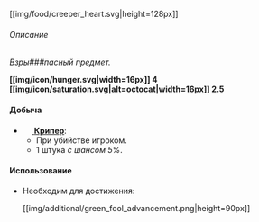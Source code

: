 [[img/food/creeper_heart.svg|height=128px]]

###### Описание
_Взры###пасный предмет._

**[[img/icon/hunger.svg|width=16px]] 4 [[img/icon/saturation.svg|alt=octocat|width=16px]] 2.5**
#### Добыча
- [<img src="https://gamepedia.cursecdn.com/minecraft_gamepedia/0/0a/Creeper.png" width="16"> **Крипер**](https://github.com/SoSeDiK-Universe/Wiki/wiki/Крипер):
  - При убийстве игроком.
  - 1 штука _с шансом 5%_.

#### Использование
- Необходим для достижения:

  [[img/additional/green_fool_advancement.png|height=90px]]